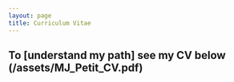 ```yaml
---
layout: page
title: Curriculum Vitae
---
```


## To [understand my path] see my CV below (/assets/MJ_Petit_CV.pdf)
